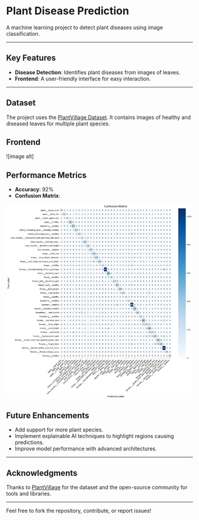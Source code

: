 
# Plant Disease Prediction

A machine learning project to detect plant diseases using image classification.

---

## Key Features

- **Disease Detection**: Identifies plant diseases from images of leaves.
- **Frontend**: A user-friendly interface for easy interaction.

---

## Dataset

The project uses the [PlantVillage Dataset](https://www.kaggle.com/datasets/abdallahalidev/plantvillage-dataset). It contains images of healthy and diseased leaves for multiple plant species.


## Frontend
![image alt]

## Performance Metrics

- **Accuracy**: 92%
- **Confusion Matrix**:

 ![image alt](https://github.com/Sagar-Kumar01/plant_disease_prediction_model/blob/ba8f98978630d0c4ba464e0baa5e7a3d110cf62e/plant_disease_prediction_model/matrix.png)

## Future Enhancements

- Add support for more plant species.
- Implement explainable AI techniques to highlight regions causing predictions.
- Improve model performance with advanced architectures.

---

## Acknowledgments

Thanks to [PlantVillage](https://www.plantvillage.psu.edu/) for the dataset and the open-source community for tools and libraries.

---

Feel free to fork the repository, contribute, or report issues!
